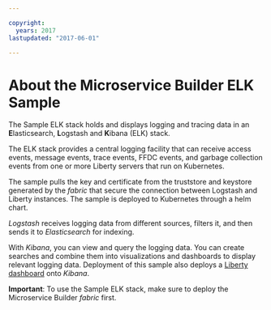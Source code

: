 ```yaml
---

copyright:
  years: 2017
lastupdated: "2017-06-01"

---
```


# About the Microservice Builder ELK Sample

The Sample ELK stack holds and displays logging and tracing data in an **E**lasticsearch, **L**ogstash and **K**ibana (ELK) stack.

The ELK stack provides a central logging facility that can receive access events, message events, trace events, FFDC events, and garbage collection events from one or more Liberty servers that run on Kubernetes.

The sample pulls the key and certificate from the truststore and keystore generated by the _fabric_ that secure the connection between Logstash and Liberty instances. The sample is deployed to Kubernetes through a helm chart.

_Logstash_ receives logging data from different sources, filters it, and then sends it to _Elasticsearch_ for indexing.

With _Kibana_, you can view and query the logging data. You can create searches and combine them into visualizations and dashboards to display relevant logging data. Deployment of this sample also deploys a [Liberty dashboard](https://github.com/WASdev/sample.logstash.collector/blob/master/version-1.0/liberty-kibana4.json?cm_mc_uid=&cm_mc_sid_50200000=1488313377) onto _Kibana_.

__Important__: To use the Sample ELK stack, make sure to deploy the Microservice Builder _fabric_ first.
